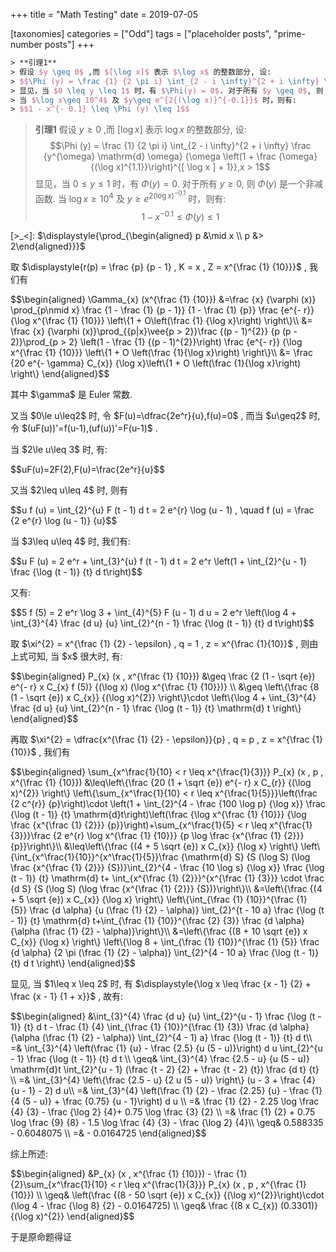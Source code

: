+++
title = "Math Testing"
date = 2019-07-05

[taxonomies]
categories = ["Odd"]
tags = ["placeholder posts", "prime-number posts"]
+++

```tex
> **引理1**
> 假设 $y \geq 0$ ,而 $[\log x]$ 表示 $\log x$ 的整数部分, 设:
> $$\Phi (y) = \frac {1} {2 \pi i} \int_{2 - i \infty}^{2 + i \infty} \frac {y^{\omega} \mathrm{d} \omega} {\omega \left(1 + \frac {\omega} {(\log x)^{1.1}}\right)^{[ \log x ] + 1}},x > 1$$
> 显见，当 $0 \leq y \leq 1$ 时，有 $\Phi(y) = 0$. 对于所有 $y \geq 0$, 则 $\Phi(y)$ 是一个非减函数.
> 当 $\log x\geq 10^4$ 及 $y\geq e^{2{(\log x)}^{-0.1}}$ 时，则有:
> $$1 - x^{- 0.1} \leq \Phi (y) \leq 1$$
```

> **引理1**
> 假设 $y \geq 0$ ,而 $[\log x]$ 表示 $\log x$ 的整数部分, 设:
> $$\Phi (y) = \frac {1} {2 \pi i} \int_{2 - i \infty}^{2 + i \infty} \frac {y^{\omega} \mathrm{d} \omega} {\omega \left(1 + \frac {\omega} {(\log x)^{1.1}}\right)^{[ \log x ] + 1}},x > 1$$
> 显见，当 $0 \leq y \leq 1$ 时，有 $\Phi(y) = 0$. 对于所有 $y \geq 0$, 则 $\Phi(y)$ 是一个非减函数.
> 当 $\log x\geq 10^4$ 及 $y\geq e^{2{(\log x)}^{-0.1}}$ 时，则有:
> $$1 - x^{- 0.1} \leq \Phi (y) \leq 1$$


<!-- more -->


<p>[>_<]:
<span class="math">$\displaystyle{\prod_{\begin{aligned} p &\mid x \\ p &> 2\end{aligned}}}$</span> </p><p>取 <span class="math">$\displaystyle{r(p) = \frac {p} {p - 1} , K = x , Z = x^{\frac {1} {10}}}$</span> , 我们有</p><p class="math">$$\begin{aligned}
\Gamma_{x} (x^{\frac {1} {10}})
&=\frac {x} {\varphi (x)} \prod_{p\nmid x} \frac {1 - \frac {1} {p - 1}} {1 - \frac {1} {p}} \frac {e^{- r}} {\log x^{\frac {1} {10}}} \left\{1 + O\left(\frac {1} {\log x}\right) \right\}\\
&= \frac {x} {\varphi (x)}\prod_{{p|x}\vee{p > 2}}\frac {(p - 1)^{2}} {p (p - 2)}\prod_{p > 2} \left(1 - \frac {1} {(p - 1)^{2}}\right) \frac {e^{- r}} {\log x^{\frac {1} {10}}} \left\{1 + O \left(\frac {1}{\log x}\right) \right\}\\
&= \frac {20 e^{- \gamma} C_{x}} {\log x}\left\{1 + O \left(\frac {1}{\log x}\right) \right\}
\end{aligned}$$</span> <p>其中 <span class="math">$\gamma$</span>  是 Euler 常数.</p><p>又当 <span class="math">$0\le u\leq2$</span>  时, 令 <span class="math">$F(u)=\dfrac{2e^r}{u},f(u)=0$</span> , 而当 <span class="math">$u\geq2$</span>  时, 令 <span class="math">$(uF(u))'=f(u-1),(uf(u))'=F(u-1)$</span> .</p><p>当 <span class="math">$2\le u\leq 3$</span>  时, 有:</p><p class="math">$$uF(u)=2F(2),F(u)=\frac{2e^r}{u}$$</span> <p>又当 <span class="math">$2\leq u\leq 4$</span>  时, 则有</p><p class="math">$$u f (u) = \int_{2}^{u} F (t - 1) d t = 2 e^{r} \log (u - 1) , \quad f (u) = \frac {2 e^{r} \log (u - 1)} {u}$$</span> <p>当 <span class="math">$3\leq u\leq 4$</span>  时, 我们有:</p><p class="math">$$u F (u) = 2 e^r + \int_{3}^{u} f (t - 1) d t = 2 e^r \left(1 + \int_{2}^{u - 1} \frac {\log (t - 1)} {t} d t\right)$$</span> <p>又有:</p><p class="math">$$5 f (5) = 2 e^r \log 3 + \int_{4}^{5} F (u - 1) d u = 2 e^r \left(\log 4 + \int_{3}^{4} \frac {d u} {u} \int_{2}^{n - 1} \frac {\log (t - 1)} {t} d t\right)$$</span> <p>取 <span class="math">$\xi^{2} = x^{\frac {1} {2} - \epsilon} , q = 1 ,  z = x^{\frac {1}{10}}$</span> , 则由上式可知, 当 <span class="math">$x$</span>  很大时, 有:</p><p class="math">$$\begin{aligned}
P_{x} (x , x^{\frac {1} {10}})
&\geq \frac {2 (1 - \sqrt {e}) e^{- r} x C_{x} f (5)} {(\log x) (\log x^{\frac {1} {10}})} \\
&\geq \left\{\frac {8 (1 - \sqrt {e}) x C_{x}} {(\log x)^{2}} \right\}\cdot \left\{\log 4 + \int_{3}^{4} \frac {d u} {u} \int_{2}^{n - 1} \frac {\log (t - 1)} {t} \mathrm{d} t \right\}
\end{aligned}$$</span> <p>再取 <span class="math">$\xi^{2} = \dfrac{x^{\frac {1} {2} - \epsilon}}{p} , q = p ,  z = x^{\frac {1}{10}}$</span> , 我们有</p><p class="math">$$\begin{aligned}
\sum_{x^\frac{1}{10} < r \leq x^{\frac{1}{3}}} P_{x} (x , p , x^{\frac {1} {10}})
&\leq\left\{\frac {20 (1 + \sqrt {e}) e^{- r} x C_{r}} {(\log x)^{2}} \right\}
\left\{\sum_{x^\frac{1}{10} < r \leq x^{\frac{1}{5}}}\left(\frac {2 c^{r}} {p}\right)\cdot \left(1 + \int_{2}^{4 - \frac {100 \log p} {\log x}} \frac {\log (t - 1)} {t} \mathrm{d}t\right)\left(\frac {\log x^{\frac {1} {10}}} {\log \frac {x^{\frac {1} {2}}} {p}}\right)+\sum_{x^\frac{1}{5} < r \leq x^{\frac{1}{3}}}\frac {2 e^{r} \log x^{\frac {1} {10}}} {p \log \frac {x^{\frac {1} {2}}} {p}}\right\}\\
&\leq\left\{\frac {(4 + 5 \sqrt {e}) x C_{x}} {\log x} \right\}
\left\{\int_{x^\frac{1}{10}}^{x^\frac{1}{5}}\frac {\mathrm{d} S} {S (\log S) (\log \frac {x^{\frac {1} {2}}} {S})}\int_{2}^{4 - \frac {10 \log s} {\log x}} \frac {\log (t - 1)} {t} \mathrm{d} t+ \int_{x^{\frac {1} {2}}}^{x^{\frac {1} {3}}} \cdot \frac {d S} {S (\log S) (\log \frac {x^{\frac {1} {2}}} {S})}\right\}\\
&=\left\{\frac {(4 + 5 \sqrt {e}) x C_{x}} {\log x} \right\}
\left\{\int_{\frac {1} {10}}^{\frac {1} {5}} \frac {d \alpha} {u (\frac {1} {2} - \alpha)} \int_{2}^{t - 10 a} \frac {\log (t - 1)} {t} \mathrm{d} t+\int_{\frac {1} {10}}^{\frac {2} {3}} \frac {d \alpha} {\alpha (\frac {1} {2} - \alpha)}\right\}\\
&=\left\{\frac {(8 + 10 \sqrt {e}) x C_{x}} {\log x} \right\}
\left\{\log 8 + \int_{\frac {1} {10}}^{\frac {1} {5}} \frac {d \alpha} {2 \pi (\frac {1} {2} - \alpha)} \int_{2}^{4 - 10 a} \frac {\log (t - 1)} {t} d t \right\}
\end{aligned}$$</span> <p>显见, 当 <span class="math">$1\leq x \leq 2$</span> 时, 有 <span class="math">$\displaystyle{\log x \leq \frac {x - 1} {2} + \frac {x - 1} {1 + x}}$</span> , 故有:</p><p class="math">$$\begin{aligned}
&\int_{3}^{4} \frac {d u} {u} \int_{2}^{u - 1} \frac {\log (t - 1)} {t} d t - \frac {1} {4} \int_{\frac {1} {10}}^{\frac {1} {3}} \frac {d \alpha} {\alpha (\frac {1} {2} - \alpha)} \int_{2}^{4 - 1) a} \frac {\log (t - 1)} {t} d t\\
=& \int_{3}^{4} \left(\frac {1} {u} - \frac {2.5} {u (5 - u)}\right) d u \int_{2}^{u - 1} \frac {\log (t - 1)} {t} d t \\
\geq& \int_{3}^{4} \frac {2.5 - u} {u (5 - u)} \mathrm{d}t \int_{2}^{u - 1} (\frac {t - 2} {2} + \frac {t - 2} {t}) \frac {d t} {t} \\
=& \int_{3}^{4} \left\{\frac {2.5 - u} {2 u (5 - u)} \right\} (u - 3 + \frac {4} {u - 1} - 2) d u\\
=& \int_{3}^{4} \left(\frac {1} {2} - \frac {2.25} {u} - \frac {1} {4 (5 - u)} + \frac {0.75} {u - 1}\right) d u \\
=& \frac {1} {2} - 2.25 \log \frac {4} {3} - \frac {\log 2} {4}+ 0.75 \log \frac {3} {2} \\
=& \frac {1} {2} + 0.75 \log \frac {9} {8} - 1.5 \log \frac {4} {3} - \frac {\log 2} {4}\\
\geq& 0.588335 - 0.6048075 \\
=& - 0.0164725
\end{aligned}$$</span> <p>综上所述:</p><p class="math">$$\begin{aligned}
&P_{x} (x , x^{\frac {1} {10}}) - \frac {1} {2}\sum_{x^\frac{1}{10} < r \leq x^{\frac{1}{3}}} P_{x} (x , p , x^{\frac {1} {10}}) \\
\geq& \left(\frac {(8 - 50 \sqrt {e}) x C_{x}} {(\log x)^{2}}\right)\cdot (\log 4 - \frac {\log 8} {2} - 0.0164725) \\
\geq& \frac {(8 x C_{x}) (0.3301)} {(\log x)^{2}}
\end{aligned}$$</span> <p>于是原命题得证</p>
